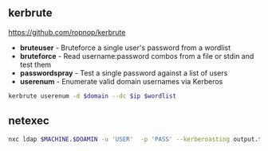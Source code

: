 ## kerbrute
https://github.com/ropnop/kerbrute
- **bruteuser** - Bruteforce a single user's password from a wordlist
- **bruteforce** - Read username:password combos from a file or stdin and test them
- **passwordspray** - Test a single password against a list of users
- **userenum** - Enumerate valid domain usernames via Kerberos

```bash
kerbrute userenum -d $domain --dc $ip $wordlist
```

## netexec 

```bash
nxc ldap $MACHINE.$DOAMIN -u 'USER'  -p 'PASS' --kerberoasting output.txt
```
